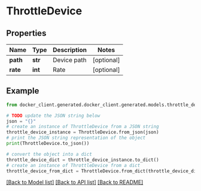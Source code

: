 # ThrottleDevice


## Properties

Name | Type | Description | Notes
------------ | ------------- | ------------- | -------------
**path** | **str** | Device path | [optional] 
**rate** | **int** | Rate | [optional] 

## Example

```python
from docker_client.generated.docker_client.generated.models.throttle_device import ThrottleDevice

# TODO update the JSON string below
json = "{}"
# create an instance of ThrottleDevice from a JSON string
throttle_device_instance = ThrottleDevice.from_json(json)
# print the JSON string representation of the object
print(ThrottleDevice.to_json())

# convert the object into a dict
throttle_device_dict = throttle_device_instance.to_dict()
# create an instance of ThrottleDevice from a dict
throttle_device_from_dict = ThrottleDevice.from_dict(throttle_device_dict)
```
[[Back to Model list]](../README.md#documentation-for-models) [[Back to API list]](../README.md#documentation-for-api-endpoints) [[Back to README]](../README.md)



